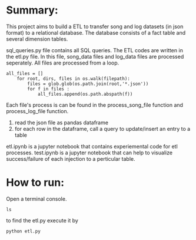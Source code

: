 # Summary:

This project aims to build a ETL to transfer song and log datasets (in json format) to a relational database. The database consists of a fact table and several dimension tables. 

sql_queries.py file contains all SQL queries. The ETL codes are written in the etl.py file. In this file, song_data files and log_data files are processed seperately. 
All files are processed from a loop. 
```
all_files = []
    for root, dirs, files in os.walk(filepath):
        files = glob.glob(os.path.join(root,'*.json'))
        for f in files :
            all_files.append(os.path.abspath(f))
```
Each file's process is can be found in the process_song_file function and process_log_file function. 
1. read the json file as pandas dataframe
2. for each row in the dataframe, call a query to update/insert an entry to a table

etl.ipynb is a jupyter notebook that contains experiemental code for etl processes. test.ipynb is a jupyter notebook that can help to visualize success/failure of each injection to a perticular table. 

# How to run:
Open a terminal console. 
```
ls
```
to find the etl.py
execute it by 
```
python etl.py
```